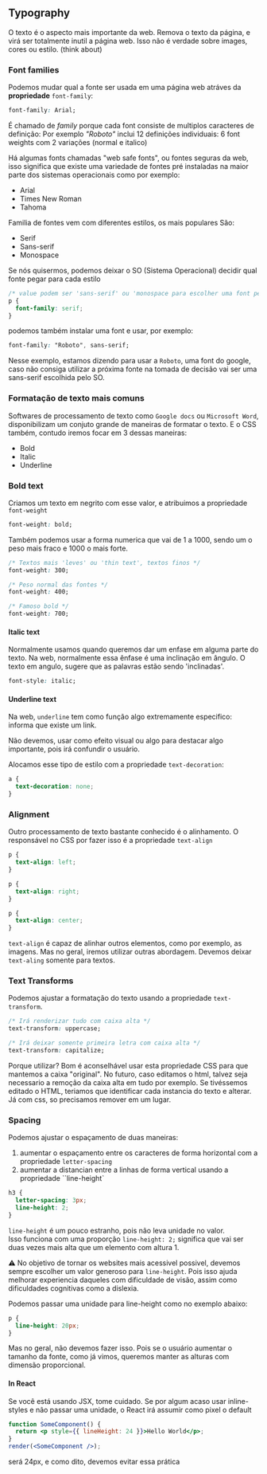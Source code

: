 ## Typography

O texto é o aspecto mais importante da web. Remova o texto da página, e virá ser totalmente inutil a página web.
Isso não é verdade sobre images, cores ou estilo. (think about)

### Font families

Podemos mudar qual a fonte ser usada em uma página web atráves da **propriedade** `font-family`:

```css
font-family: Arial;
```

É chamado de _family_ porque cada font consiste de multiplos caracteres de definição:
Por exemplo _"Roboto"_ inclui 12 definições individuais: 6 font weights com 2 variações (normal e italico)

Há algumas fonts chamadas "web safe fonts", ou fontes seguras da web, isso significa que existe uma variedade de fontes
pré instaladas na maior parte dos sistemas operacionais como por exemplo:

- Arial
- Times New Roman
- Tahoma

Familia de fontes vem com diferentes estilos, os mais populares São:

- Serif
- Sans-serif
- Monospace

Se nós quisermos, podemos deixar o SO (Sistema Operacional) decidir qual fonte pegar para cada estilo

```css
/* value podem ser 'sans-serif' ou 'monospace para escolher uma font pelo sistema*/
p {
  font-family: serif;
}
```

podemos também instalar uma font e usar, por exemplo:

```css
font-family: "Roboto", sans-serif;
```

Nesse exemplo, estamos dizendo para usar a `Roboto`, uma font do google, caso não consiga utilizar a próxima fonte na tomada de decisão
vai ser uma sans-serif escolhida pelo SO.

### Formatação de texto mais comuns

Softwares de processamento de texto como `Google docs` ou `Microsoft Word`, disponibilizam um conjuto grande de maneiras de formatar o texto.
E o CSS também, contudo iremos focar em 3 dessas maneiras:

- Bold
- Italic
- Underline

### Bold text

Criamos um texto em negrito com esse valor, e atribuimos a propriedade `font-weight`

```css
font-weight: bold;
```

Também podemos usar a forma numerica que vai de 1 a 1000, sendo um o peso mais fraco e 1000 o mais forte.

```css
/* Textos mais 'leves' ou 'thin text', textos finos */
font-weight: 300;

/* Peso normal das fontes */
font-weight: 400;

/* Famoso bold */
font-weight: 700;
```

#### Italic text

Normalmente usamos quando queremos dar um enfase em alguma parte do texto. Na web, normalmente essa ênfase é uma inclinação em ângulo.
O texto em angulo, sugere que as palavras estão sendo 'inclinadas'.

```css
font-style: italic;
```

#### Underline text

Na web, `underline` tem como função algo extremamente especifico: informa que existe um link.

Não devemos, usar como efeito visual ou algo para destacar algo importante, pois irá confundir o usuário.

Alocamos esse tipo de estilo com a propriedade `text-decoration`:

```css
a {
  text-decoration: none;
}
```

### Alignment

Outro processamento de texto bastante conhecido é o alinhamento.
O responsável no CSS por fazer isso é a propriedade `text-align`

```css
p {
  text-align: left;
}

p {
  text-align: right;
}

p {
  text-align: center;
}
```

`text-align` é capaz de alinhar outros elementos, como por exemplo, as imagens. Mas no geral, iremos utilizar outras abordagem.
Devemos deixar `text-aling` somente para textos.

### Text Transforms

Podemos ajustar a formatação do texto usando a propriedade `text-transform`.

```css
/* Irá renderizar tudo com caixa alta */
text-transform: uppercase;

/* Irá deixar somente primeira letra com caixa alta */
text-transform: capitalize;
```

Porque utilizar? Bom é aconselhável usar esta propriedade CSS para que mantemos a caixa "original".
No futuro, caso editamos o html, talvez seja necessario a remoção da caixa alta em tudo por exemplo.
Se tivéssemos editado o HTML, teriamos que identificar cada instancia do texto e alterar. Já com css, so precisamos remover em um lugar.

### Spacing

Podemos ajustar o espaçamento de duas maneiras:

1. aumentar o espaçamento entre os caracteres de forma horizontal com a propriedade `letter-spacing`
2. aumentar a distancian entre a linhas de forma vertical usando a propriedade ``line-height`

```css
h3 {
  letter-spacing: 3px;
  line-height: 2;
}
```

<!-- Um puco confuso, melhorar -->

`line-height` é um pouco estranho, pois não leva unidade no valor. <br>
Isso funciona com uma proporção `line-height: 2;` significa que vai ser duas vezes mais alta que um elemento com altura 1.

⚠️ No objetivo de tornar os websites mais acessivel possivel, devemos sempre escolher um valor generoso para `line-height`. Pois isso
ajuda melhorar experiencia daqueles com dificuldade de visão, assim como dificuldades cognitivas como a dislexia.

Podemos passar uma unidade para line-height como no exemplo abaixo:

```css
p {
  line-height: 20px;
}
```

Mas no geral, não devemos fazer isso. Pois se o usuário aumentar o tamanho da fonte, como já vimos, queremos manter as alturas com dimensão proporcional.

#### In React

Se você está usando JSX, tome cuidado.
Se por algum acaso usar inline-styles e não passar uma unidade, o React irá assumir como pixel o default

```jsx
function SomeComponent() {
  return <p style={{ lineHeight: 24 }}>Hello World</p>;
}
render(<SomeComponent />);
```

será 24px, e como dito, devemos evitar essa prática
